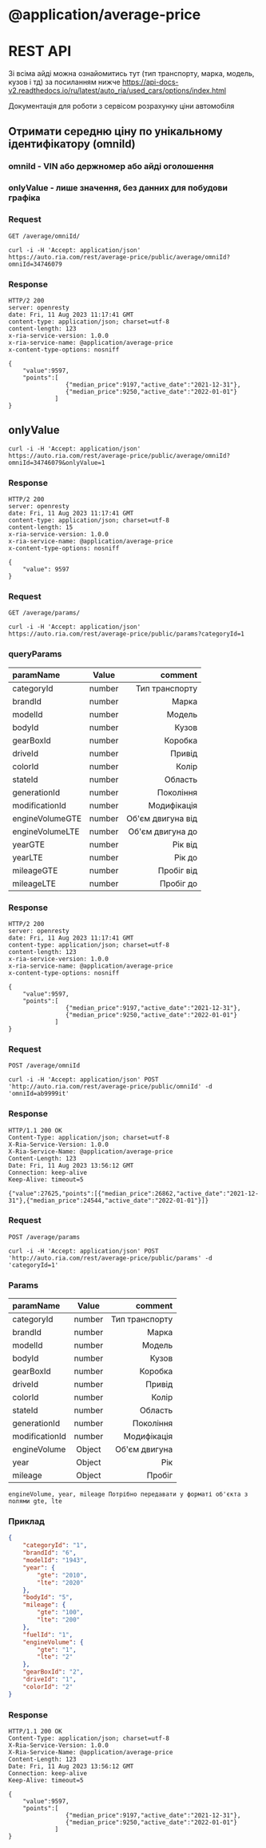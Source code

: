 # @application/average-price
# REST API

Зі всіма айді можна ознайомитись тут (тип транспорту, марка, модель, кузов і тд) за посиланням нижче
https://api-docs-v2.readthedocs.io/ru/latest/auto_ria/used_cars/options/index.html

Документація для роботи з сервісом розрахунку ціни автомобіля

## Отримати середню ціну по унікальному ідентифікатору (omniId)
### omniId - VIN або держномер або айді оголошення
### onlyValue - лише значення, без данних для побудови графіка

### Request

`GET /average/omniId/`

    curl -i -H 'Accept: application/json' https://auto.ria.com/rest/average-price/public/average/omniId?omniId=34746079

### Response

    HTTP/2 200
    server: openresty
    date: Fri, 11 Aug 2023 11:17:41 GMT
    content-type: application/json; charset=utf-8
    content-length: 123
    x-ria-service-version: 1.0.0
    x-ria-service-name: @application/average-price
    x-content-type-options: nosniff

    {
        "value":9597,
        "points":[
                    {"median_price":9197,"active_date":"2021-12-31"},
                    {"median_price":9250,"active_date":"2022-01-01"}
                 ]
    }

## onlyValue
    curl -i -H 'Accept: application/json' https://auto.ria.com/rest/average-price/public/average/omniId?omniId=34746079&onlyValue=1

### Response

    HTTP/2 200
    server: openresty
    date: Fri, 11 Aug 2023 11:17:41 GMT
    content-type: application/json; charset=utf-8
    content-length: 15
    x-ria-service-version: 1.0.0
    x-ria-service-name: @application/average-price
    x-content-type-options: nosniff

    {
        "value": 9597
    }

### Request

`GET /average/params/`

    curl -i -H 'Accept: application/json' https://auto.ria.com/rest/average-price/public/params?categoryId=1

### queryParams

| paramName       | Value  |           comment |
|:----------------|:------:|------------------:|
| categoryId      | number |    Тип транспорту |
| brandId         | number |             Марка |
| modelId         | number |            Модель |
| bodyId          | number |             Кузов |
| gearBoxId       | number |           Коробка |
| driveId         | number |            Привід |
| colorId         | number |             Колір |
| stateId         | number |           Область |
| generationId    | number |         Покоління |
| modificationId  | number |       Модифікація |
| engineVolumeGTE | number | Об'єм двигуна від |
| engineVolumeLTE | number |  Об'єм двигуна до |
| yearGTE         | number |           Рік від |
| yearLTE         | number |            Рік до |
| mileageGTE      | number |        Пробіг від |
| mileageLTE      | number |         Пробіг до |

### Response

    HTTP/2 200
    server: openresty
    date: Fri, 11 Aug 2023 11:17:41 GMT
    content-type: application/json; charset=utf-8
    content-length: 123
    x-ria-service-version: 1.0.0
    x-ria-service-name: @application/average-price
    x-content-type-options: nosniff

    {
        "value":9597,
        "points":[
                    {"median_price":9197,"active_date":"2021-12-31"},
                    {"median_price":9250,"active_date":"2022-01-01"}
                 ]
    }

### Request

`POST /average/omniId`

    curl -i -H 'Accept: application/json' POST 'http://auto.ria.com/rest/average-price/public/omniId' -d 'omniId=ab9999it'

### Response

    HTTP/1.1 200 OK
    Content-Type: application/json; charset=utf-8
    X-Ria-Service-Version: 1.0.0
    X-Ria-Service-Name: @application/average-price
    Content-Length: 123
    Date: Fri, 11 Aug 2023 13:56:12 GMT
    Connection: keep-alive
    Keep-Alive: timeout=5

    {"value":27625,"points":[{"median_price":26862,"active_date":"2021-12-31"},{"median_price":24544,"active_date":"2022-01-01"}]}

### Request

`POST /average/params`

    curl -i -H 'Accept: application/json' POST 'http://auto.ria.com/rest/average-price/public/params' -d 'categoryId=1'


### Params

| paramName  | Value  |        comment |
|:-----------|:------:|---------------:|
| categoryId | number | Тип транспорту |
| brandId         | number |          Марка |
| modelId         | number |         Модель |
| bodyId         | number |          Кузов |
| gearBoxId         | number |        Коробка |
| driveId         | number |         Привід |
| colorId         | number |          Колір |
| stateId         | number |        Область |
| generationId         | number |      Покоління |
| modificationId         | number |    Модифікація |
| engineVolume         | Object |  Об'єм двигуна |
| year         | Object |            Рік |
| mileage         | Object |         Пробіг |

    engineVolume, year, mileage Потрібно передавати у форматі об'єкта з полями gte, lte

### Приклад

```json
{
    "categoryId": "1",
    "brandId": "6",
    "modelId": "1943",
    "year": {
        "gte": "2010",
        "lte": "2020"
    },
    "bodyId": "5",
    "mileage": {
        "gte": "100",
        "lte": "200"
    },
    "fuelId": "1",
    "engineVolume": {
        "gte": "1",
        "lte": "2"
    },
    "gearBoxId": "2",
    "driveId": "1",
    "colorId": "2"
}
```


### Response

    HTTP/1.1 200 OK
    Content-Type: application/json; charset=utf-8
    X-Ria-Service-Version: 1.0.0
    X-Ria-Service-Name: @application/average-price
    Content-Length: 123
    Date: Fri, 11 Aug 2023 13:56:12 GMT
    Connection: keep-alive
    Keep-Alive: timeout=5

    {
        "value":9597,
        "points":[
                    {"median_price":9197,"active_date":"2021-12-31"},
                    {"median_price":9250,"active_date":"2022-01-01"}
                 ]
    }
